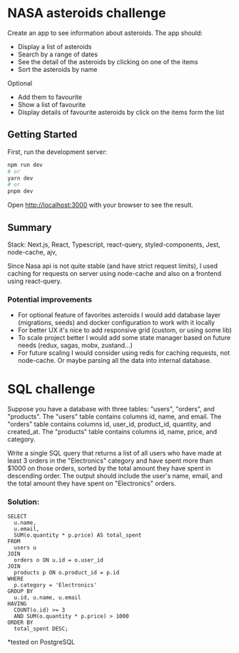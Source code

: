# NASA asteroids challenge
Create an app to see information about asteroids. The app should:
- Display a list of asteroids
- Search by a range of dates
- See the detail of the asteroids by clicking on one of the items
- Sort the asteroids by name

Optional
- Add them to favourite
- Show a list of favourite
- Display details of favourite asteroids by click on the items form the list

## Getting Started

First, run the development server:

```bash
npm run dev
# or
yarn dev
# or
pnpm dev
```

Open [http://localhost:3000](http://localhost:3000) with your browser to see the result.

## Summary
Stack: Next.js, React, Typescript, react-query, styled-components, Jest, node-cache, ajv, 

Since Nasa api is not quite stable (and have strict request limits), I used caching for requests on server using node-cache and also on a frontend using react-query. 

### Potential improvements

- For optional feature of favorites asteroids I would add database layer (migrations, seeds) and docker configuration to work with it locally
- For better UX it's nice to add responsive grid (custom, or using some lib)
- To scale project better I would add some state manager based on future needs (redux, sagas, mobx, zustand...)
- For future scaling I would consider using redis for caching requests, not node-cache. Or maybe parsing all the data into internal database.

# SQL challenge
Suppose you have a database with three tables: "users", "orders", and "products". The "users" table contains columns id, name, and email. The "orders" table contains columns id, user_id, product_id, quantity, and created_at. The "products" table contains columns id, name, price, and category.

Write a single SQL query that returns a list of all users who have made at least 3 orders in the "Electronics" category and have spent more than $1000 on those orders, sorted by the total amount they have spent in descending order. The output should include the user's name, email, and the total amount they have spent on "Electronics" orders.
### Solution:
```
SELECT
  u.name,
  u.email,
  SUM(o.quantity * p.price) AS total_spent
FROM
  users u
JOIN
  orders o ON u.id = o.user_id
JOIN
  products p ON o.product_id = p.id
WHERE
  p.category = 'Electronics'
GROUP BY
  u.id, u.name, u.email
HAVING
  COUNT(o.id) >= 3
  AND SUM(o.quantity * p.price) > 1000
ORDER BY
  total_spent DESC;
```
*tested on PostgreSQL

